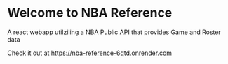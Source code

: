 # Welcome to NBA Reference

A react webapp utilziling a NBA Public API that provides Game and Roster data

Check it out at https://nba-reference-6qtd.onrender.com
